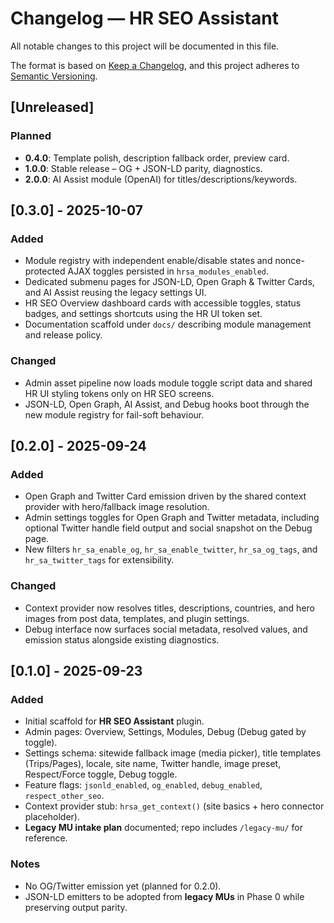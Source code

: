 # Changelog — HR SEO Assistant

All notable changes to this project will be documented in this file.

The format is based on [Keep a Changelog](https://keepachangelog.com/en/1.1.0/),
and this project adheres to [Semantic Versioning](https://semver.org/spec/v2.0.0.html).

## [Unreleased]
### Planned
- **0.4.0**: Template polish, description fallback order, preview card.
- **1.0.0**: Stable release – OG + JSON-LD parity, diagnostics.
- **2.0.0**: AI Assist module (OpenAI) for titles/descriptions/keywords.

## [0.3.0] - 2025-10-07
### Added
- Module registry with independent enable/disable states and nonce-protected AJAX toggles persisted in `hrsa_modules_enabled`.
- Dedicated submenu pages for JSON-LD, Open Graph & Twitter Cards, and AI Assist reusing the legacy settings UI.
- HR SEO Overview dashboard cards with accessible toggles, status badges, and settings shortcuts using the HR UI token set.
- Documentation scaffold under `docs/` describing module management and release policy.

### Changed
- Admin asset pipeline now loads module toggle script data and shared HR UI styling tokens only on HR SEO screens.
- JSON-LD, Open Graph, AI Assist, and Debug hooks boot through the new module registry for fail-soft behaviour.

## [0.2.0] - 2025-09-24
### Added
- Open Graph and Twitter Card emission driven by the shared context provider with hero/fallback image resolution.
- Admin settings toggles for Open Graph and Twitter metadata, including optional Twitter handle field output and social snapshot on the Debug page.
- New filters `hr_sa_enable_og`, `hr_sa_enable_twitter`, `hr_sa_og_tags`, and `hr_sa_twitter_tags` for extensibility.

### Changed
- Context provider now resolves titles, descriptions, countries, and hero images from post data, templates, and plugin settings.
- Debug interface now surfaces social metadata, resolved values, and emission status alongside existing diagnostics.

## [0.1.0] - 2025-09-23
### Added
- Initial scaffold for **HR SEO Assistant** plugin.
- Admin pages: Overview, Settings, Modules, Debug (Debug gated by toggle).
- Settings schema: sitewide fallback image (media picker), title templates (Trips/Pages), locale, site name, Twitter handle, image preset, Respect/Force toggle, Debug toggle.
- Feature flags: `jsonld_enabled`, `og_enabled`, `debug_enabled`, `respect_other_seo`.
- Context provider stub: `hrsa_get_context()` (site basics + hero connector placeholder).
- **Legacy MU intake plan** documented; repo includes `/legacy-mu/` for reference.

### Notes
- No OG/Twitter emission yet (planned for 0.2.0).
- JSON-LD emitters to be adopted from **legacy MUs** in Phase 0 while preserving output parity.
